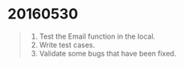 20160530
===

>1. Test the Email function in the local.
>2. Write test cases.
>3. Validate some bugs that have been fixed.

